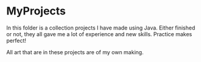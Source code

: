 # MyProjects
In this folder is a collection projects I have made using Java. Either finished or not, they all gave me a lot of experience and
new skills. Practice makes perfect!

All art that are in these projects are of my own making.
